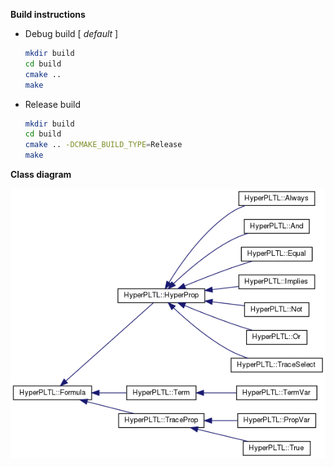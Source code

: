 

**Build instructions**

- Debug build [ *default* ]

  ```bash
  mkdir build
  cd build
  cmake ..
  make
  ```

  

- Release build

  ```bash
  mkdir build
  cd build
  cmake .. -DCMAKE_BUILD_TYPE=Release
  make
  ```



**Class diagram**

![Class diagram](./doc/inherit_graph_0.png)
